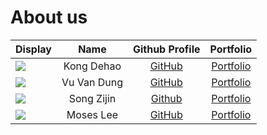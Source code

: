 # About us

Display |    Name    |            Github Profile            | Portfolio 
--------|:----------:|:------------------------------------:|:---------:
![](https://avatars.githubusercontent.com/u/16986946) | Kong Dehao | [GitHub](https://github.com/kdh3799) | [Portfolio](docs/team/kongdehao.md)
![](https://avatars.githubusercontent.com/u/44609036?v=4&s=100) | Vu Van Dung | [GitHub](https://github.com/joulev) | [Portfolio](https://joulev.dev)
![](https://avatars.githubusercontent.com/u/88227764?s=400&u=798d5cfe5960a07e7364c1c1efa4c3317205b6ca&v=4) | Song Zijin | [Github](https://github.com/SongZijin) | [Portfolio](docs/team/songzijin.md)
![](https://avatars.githubusercontent.com/u/72350236?v=4) | Moses Lee | [GitHub](https://github.com/moseslee9012) |[Portfolio](docs/team/moseslee.md)

